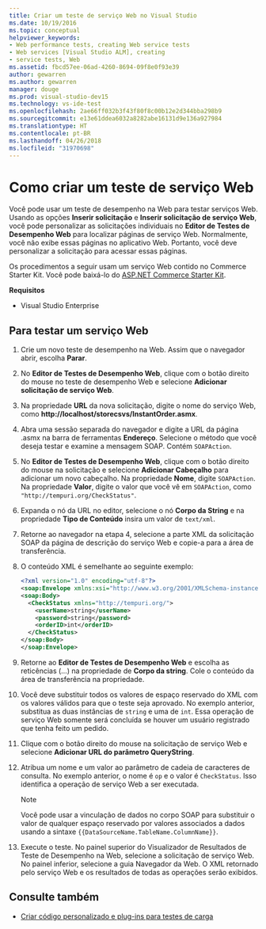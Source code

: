 ```yaml
---
title: Criar um teste de serviço Web no Visual Studio
ms.date: 10/19/2016
ms.topic: conceptual
helpviewer_keywords:
- Web performance tests, creating Web service tests
- Web services [Visual Studio ALM], creating
- service tests, Web
ms.assetid: fbcd57ee-06ad-4260-8694-09f8e0f93e39
author: gewarren
ms.author: gewarren
manager: douge
ms.prod: visual-studio-dev15
ms.technology: vs-ide-test
ms.openlocfilehash: 2ae66ff032b3f43f80f8c00b12e2d344bba298b9
ms.sourcegitcommit: e13e61ddea6032a8282abe16131d9e136a927984
ms.translationtype: HT
ms.contentlocale: pt-BR
ms.lasthandoff: 04/26/2018
ms.locfileid: "31970698"
---
```

# <a name="how-to-create-a-web-service-test"></a>Como criar um teste de serviço Web

Você pode usar um teste de desempenho na Web para testar serviços Web. Usando as opções **Inserir solicitação** e **Inserir solicitação de serviço Web**, você pode personalizar as solicitações individuais no **Editor de Testes de Desempenho Web** para localizar páginas de serviço Web. Normalmente, você não exibe essas páginas no aplicativo Web. Portanto, você deve personalizar a solicitação para acessar essas páginas.

Os procedimentos a seguir usam um serviço Web contido no Commerce Starter Kit. Você pode baixá-lo do [ASP.NET Commerce Starter Kit](http://go.microsoft.com/fwlink/?LinkId=181469).

 **Requisitos**

-   Visual Studio Enterprise

## <a name="to-test-a-web-service"></a>Para testar um serviço Web

1.  Crie um novo teste de desempenho na Web. Assim que o navegador abrir, escolha **Parar**.

2.  No **Editor de Testes de Desempenho Web**, clique com o botão direito do mouse no teste de desempenho Web e selecione **Adicionar solicitação de serviço Web**.

3.  Na propriedade **URL** da nova solicitação, digite o nome do serviço Web, como **http://localhost/storecsvs/InstantOrder.asmx**.

4.  Abra uma sessão separada do navegador e digite a URL da página .asmx na barra de ferramentas **Endereço**. Selecione o método que você deseja testar e examine a mensagem SOAP. Contém `SOAPAction`.

5.  No **Editor de Testes de Desempenho Web**, clique com o botão direito do mouse na solicitação e selecione **Adicionar Cabeçalho** para adicionar um novo cabeçalho. Na propriedade **Nome**, digite `SOAPAction`. Na propriedade **Valor**, digite o valor que você vê em `SOAPAction`, como `"http://tempuri.org/CheckStatus"`.

6.  Expanda o nó da URL no editor, selecione o nó **Corpo da String** e na propriedade **Tipo de Conteúdo** insira um valor de `text/xml`.

7.  Retorne ao navegador na etapa 4, selecione a parte XML da solicitação SOAP da página de descrição do serviço Web e copie-a para a área de transferência.

8.  O conteúdo XML é semelhante ao seguinte exemplo:

     ```xml
     <?xml version="1.0" encoding="utf-8"?>
     <soap:Envelope xmlns:xsi="http://www.w3.org/2001/XMLSchema-instance" xmlns:xsd="http://www.w3.org/2001/XMLSchema" xmlns:soap="http://schemas.xmlsoap.org/soap/envelope/">
     <soap:Body>
       <CheckStatus xmlns="http://tempuri.org/">
         <userName>string</userName>
         <password>string</password>
         <orderID>int</orderID>
       </CheckStatus>
     </soap:Body>
     </soap:Envelope>
     ```

9. Retorne ao **Editor de Testes de Desempenho Web** e escolha as reticências (…) na propriedade de **Corpo da string**. Cole o conteúdo da área de transferência na propriedade.

10. Você deve substituir todos os valores de espaço reservado do XML com os valores válidos para que o teste seja aprovado. No exemplo anterior, substitua as duas instâncias de `string` e uma de `int`. Essa operação de serviço Web somente será concluída se houver um usuário registrado que tenha feito um pedido.

11. Clique com o botão direito do mouse na solicitação de serviço Web e selecione **Adicionar URL do parâmetro QueryString**.

12. Atribua um nome e um valor ao parâmetro de cadeia de caracteres de consulta. No exemplo anterior, o nome é `op` e o valor é `CheckStatus`. Isso identifica a operação de serviço Web a ser executada.

    > [!NOTE]
    > Você pode usar a vinculação de dados no corpo SOAP para substituir o valor de qualquer espaço reservado por valores associados a dados usando a sintaxe `{{DataSourceName.TableName.ColumnName}}`.

13. Execute o teste. No painel superior do Visualizador de Resultados de Teste de Desempenho na Web, selecione a solicitação de serviço Web. No painel inferior, selecione a guia Navegador da Web. O XML retornado pelo serviço Web e os resultados de todas as operações serão exibidos.

## <a name="see-also"></a>Consulte também

- [Criar código personalizado e plug-ins para testes de carga](../test/create-custom-code-and-plug-ins-for-load-tests.md)